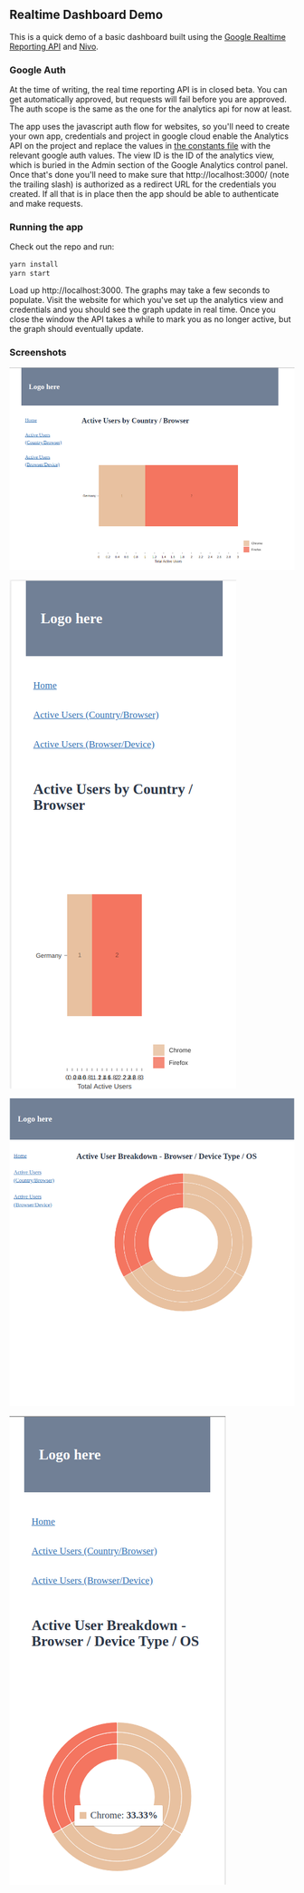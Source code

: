 ## Realtime Dashboard Demo

This is a quick demo of a basic dashboard built using the [Google Realtime Reporting API](https://developers.google.com/analytics/devguides/reporting/realtime/v3/devguide) and [Nivo](https://nivo.rocks/).

### Google Auth

At the time of writing, the real time reporting API is in closed beta. You can get automatically approved, but requests will fail before you are approved. The auth scope is the same as the one for the analytics api for now at least.

The app uses the javascript auth flow for websites, so you'll need to create your own app, credentials and project in google cloud enable the Analytics API on the project and replace the values in [the constants file](src/constants.ts) with the relevant google auth values. The view ID is the ID of the analytics view, which is buried in the Admin section of the Google Analytics control panel. Once that's done you'll need to make sure that http://localhost:3000/ (note the trailing slash) is authorized as a redirect URL for the credentials you created. If all that is in place then the app should be able to authenticate and make requests.

### Running the app

Check out the repo and run:

```
yarn install
yarn start

```

Load up http://localhost:3000. The graphs may take a few seconds to populate. Visit the website for which you've set up the analytics view and credentials and you should see the graph update in real time. Once you close the window the API takes a while to mark you as no longer active, but the graph should eventually update.


### Screenshots
![User/Browser breakdown on desktop](screenshots/browsers-desktop.png)

![User/Browser breakdown on mobile](screenshots/browsers-mobile.png)

![User/Device breakdown on desktop](screenshots/devices-desktop.png)

![User/Device breakdown on mobile](screenshots/devices-mobile.png)
